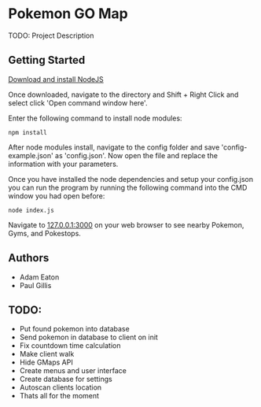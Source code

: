 # Pokemon GO Map

TODO: Project Description

## Getting Started

[Download and install NodeJS](https://nodejs.org/en/download/current/)

Once downloaded, navigate to the directory and Shift + Right Click and select click 'Open command window here'.

Enter the following command to install node modules:

```npm install```

After node modules install, navigate to the config folder and save 'config-example.json' as 'config.json'. Now open the file and replace the information with your parameters.

Once you have installed the node dependencies and setup your config.json you can run the program by running the following command into the CMD window you had open before:

```node index.js```

Navigate to [127.0.0.1:3000](http://127.0.0.1:3000) on your web browser to see nearby Pokemon, Gyms, and Pokestops.

## Authors

+ Adam Eaton
+ Paul Gillis

## TODO:
 - Put found pokemon into database
 - Send pokemon in database to client on init
 - Fix countdown time calculation
 - Make client walk
 - Hide GMaps API
 - Create menus and user interface
 - Create database for settings
 - Autoscan clients location
 - Thats all for the moment
